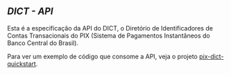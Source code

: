 ## *DICT - API*

Esta é a especificação da API do DICT, o Diretório de Identificadores de Contas 
Transacionais do PIX (Sistema de Pagamentos Instantâneos do Banco Central do Brasil). 

Para ver um exemplo de código que consome a API, veja o projeto 
[pix-dict-quickstart](https://github.com/bacen/pix-dict-quickstart).


